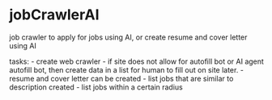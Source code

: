 # jobCrawlerAI
job crawler to apply for jobs using AI, or create resume and cover letter using AI


tasks:
    - create web crawler
    - if site does not allow for autofill bot or AI agent autofill bot, then create data in a list for human to fill out on site later.
    - resume and cover letter can be created
    - list jobs that are similar to description created
    - list jobs within a certain radius


